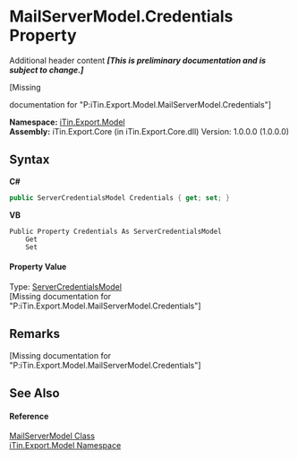 # MailServerModel.Credentials Property 
Additional header content _**\[This is preliminary documentation and is subject to change.\]**_

\[Missing <summary> documentation for "P:iTin.Export.Model.MailServerModel.Credentials"\]

**Namespace:**&nbsp;<a href="ef57ffcc-e95e-b212-5a46-9aa6f5a3511f">iTin.Export.Model</a><br />**Assembly:**&nbsp;iTin.Export.Core (in iTin.Export.Core.dll) Version: 1.0.0.0 (1.0.0.0)

## Syntax

**C#**<br />
``` C#
public ServerCredentialsModel Credentials { get; set; }
```

**VB**<br />
``` VB
Public Property Credentials As ServerCredentialsModel
	Get
	Set
```


#### Property Value
Type: <a href="7094ae9b-d15d-e552-ce39-6aee1ddbb317">ServerCredentialsModel</a><br />\[Missing <value> documentation for "P:iTin.Export.Model.MailServerModel.Credentials"\]

## Remarks
\[Missing <remarks> documentation for "P:iTin.Export.Model.MailServerModel.Credentials"\]

## See Also


#### Reference
<a href="e154239f-46aa-38e1-41bd-c8acbb55fb79">MailServerModel Class</a><br /><a href="ef57ffcc-e95e-b212-5a46-9aa6f5a3511f">iTin.Export.Model Namespace</a><br />